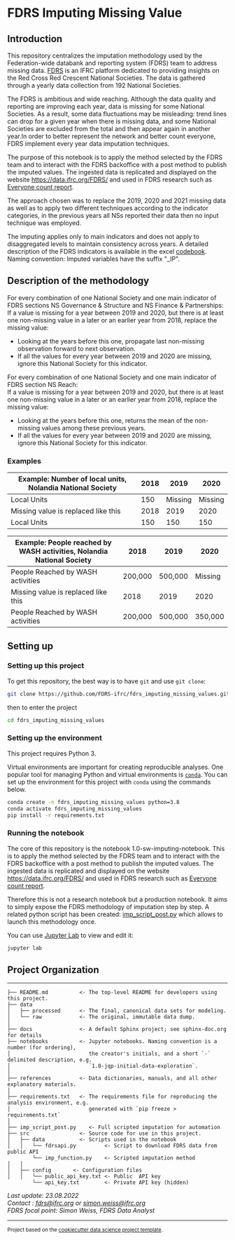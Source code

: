 # FDRS Imputing Missing Value

## Introduction

This repository centralizes the imputation methodology used by the Federation-wide databank and reporting system (FDRS) team to address missing data. [FDRS](https://data.ifrc.org/FDRS/) is an IFRC platform dedicated to providing insights on the Red Cross Red Crescent National Societies. The data is gathered through a yearly data collection from 192 National Societies. 

The FDRS is ambitious and wide reaching. Although the data quality and reporting are improving each year, data is missing for some National Societies. As a result, some data fluctuations may be misleading: trend lines can drop for a given year when there is missing data, and some National Societies are excluded from the total and then appear again in another year.In order to better represent the network and better count everyone, FDRS implement every year data imputation techniques. 

The purpose of this notebook is to apply the method selected by the FDRS team and to interact with the FDRS backoffice with a post method to publish the imputed values. 
The ingested data is  replicated and displayed on the website https://data.ifrc.org/FDRS/ and used in FDRS research such as [Everyone count report](https://data-api.ifrc.org/documents/noiso/Everyone%20Counts%20Report%202022%20EN.pdf). 

The approach chosen was to replace the 2019, 2020 and 2021 missing data as well as to apply two different techniques according to the indicator categories, in the previous years all NSs reported their data then no input technique was employed.   

The imputing applies only to main indicators and does not apply to disaggregated levels to maintain consistency across years. A detailed description of the FDRS indicators is available in the excel [codebook](https://github.com/FDRS-ifrc/fdrs_imputing_missing_values/blob/main/references/codebook.xlsx). Naming convention: Imputed variables have the suffix "_IP". 

## Description of the methodology
For every combination of one National Society and one main indicator of FDRS sections NS Governance & Structure and NS Finance & Partnerships:  
If a value is missing for a year between 2019 and 2020, but there is at least one non-missing value in a later or an earlier year from 2018, replace the missing value:

- Looking at the years before this one, propagate last non-missing observation forward to next observation.
- If all the values for every year between 2019 and 2020 are missing, ignore this National Society for this indicator.

For every combination of one National Society and one main indicator of FDRS section NS Reach:  
If a value is missing for a year between 2019 and 2020, but there is at least one non-missing value in a later or an earlier year from 2018, replace the missing value:

- Looking at the years before this one, returns the mean of the non-missing values among these previous years.
- If all the values for every year between 2019 and 2020 are missing, ignore this National Society for this indicator.


### Examples

| Example: Number of local units, Nolandia National Society   	                                    | 2018    	| 2019    	| 2020    	|
|-----------------------------------------------------------------------------------------------	|---------	|---------	|---------	|
| Local Units                                                                                    	| 150    	| Missing 	| Missing 	|
| Missing value is replaced like this                                                           	| 2018    	| 2019    	| 2020    	|
| Local Units                                                                                    	| 150    	| 150   	| 150    	|

| Example: People reached by WASH activities, Nolandia National Society 	                        | 2018    	| 2019    	| 2020    	|
|-----------------------------------------------------------------------------------------------	|---------	|---------	|---------	|
| People Reached by WASH activities                                                             	| 200,000 	| 500,000 	| Missing 	|
| Missing value is replaced like this                                                           	| 2018    	| 2019    	| 2020    	|
| People Reached by WASH activities                                                             	| 200,000 	| 500,000 	| 350,000 	|

## Setting up

### Setting up this project

To get this repository, the best way is to have `git` and use `git clone`:

```bash
git clone https://github.com/FDRS-ifrc/fdrs_imputing_missing_values.git
```

then to enter the project
```bash
cd fdrs_imputing_missing_values 
```
### Setting up the environment

This project requires Python 3.

Virtual environments are important for creating reproducible analyses. One popular tool for managing Python and virtual environments is [`conda`](https://docs.conda.io/en/latest/miniconda.html). You can set up the environment for this project with `conda` using the commands below.

```bash
conda create -n fdrs_imputing_missing_values python=3.8
conda activate fdrs_imputing_missing_values
pip install -r requirements.txt
```

### Running the notebook
The core of this repository is the notebook 1.0-sw-imputing-notebook. 
This is to apply the method selected by the FDRS team and to interact with the FDRS backoffice with a post method to publish the imputed values. 
The ingested data is replicated and displayed on the website https://data.ifrc.org/FDRS/ and used in FDRS research such as [Everyone count report](https://data-api.ifrc.org/documents/noiso/Everyone%20Counts%20Report%202022%20EN.pdf). 

Therefore this is not a research notebook but a production notebook. It aims to simply expose the FDRS methodology of imputation step by step. A related python script has been created: [imp_script_post.py](https://github.com/FDRS-ifrc/fdrs_imputing_missing_values/blob/main/imp_script_post.py) which allows to launch this methodology once. 

You can use [Jupyter Lab](https://jupyter.org/) to view and edit it:

```bash
jupyter lab
```


## Project Organization
------------
    ├── README.md          <- The top-level README for developers using this project.
    ├── data
    │   ├── processed      <- The final, canonical data sets for modeling.
    │   └── raw            <- The original, immutable data dump.
    │
    ├── docs               <- A default Sphinx project; see sphinx-doc.org for details
    ├── notebooks          <- Jupyter notebooks. Naming convention is a number (for ordering),
    │                         the creator's initials, and a short `-` delimited description, e.g.
    │                         `1.0-jqp-initial-data-exploration`.
    │
    ├── references         <- Data dictionaries, manuals, and all other explanatory materials.
    │
    ├── requirements.txt   <- The requirements file for reproducing the analysis environment, e.g.
    │                         generated with `pip freeze > requirements.txt`
    │
    ├── imp_script_post.py    <- Full scripted imputation for automation
    ├── src                <- Source code for use in this project.
    │   ├── data           <- Scripts used in the notebook 
    │   │   └── fdrsapi.py         <- Script to download FDRS data from public API
            └── imp_function.py    <- Scripted imputation method 
    │   │
    │   ├── config       <- Configuration files
    │   │   └── public_api_key.txt <- Public  API key
            └── api_key.txt        <- Private API key (hidden)

*Last update: 23.08.2022*  
*Contact : fdrs@ifrc.org or simon.weiss@ifrc.org*  
*FDRS focal point: Simon Weiss, FDRS Data Analyst*    

--------

<p><small>Project based on the <a target="_blank" href="https://drivendata.github.io/cookiecutter-data-science/">cookiecutter data science project template</a>.</small></p>
